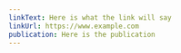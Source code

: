 ```yaml
---
linkText: Here is what the link will say
linkUrl: https://www.example.com
publication: Here is the publication
---
```

